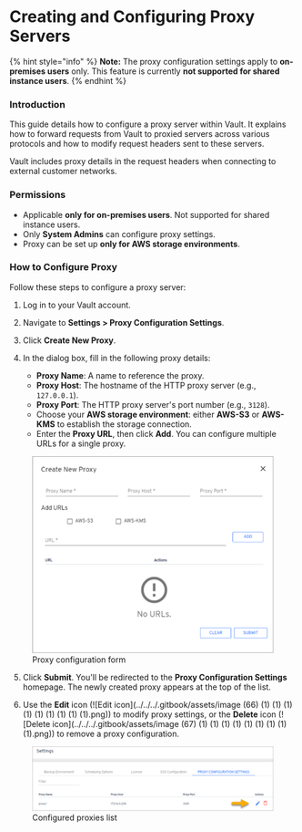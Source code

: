 # Creating and Configuring Proxy Servers

{% hint style="info" %}
**Note:** The proxy configuration settings apply to **on-premises users** only. This feature is currently **not supported for shared instance users**.
{% endhint %}

### Introduction <a href="#introduction" id="introduction"></a>

This guide details how to configure a proxy server within Vault. It explains how to forward requests from Vault to proxied servers across various protocols and how to modify request headers sent to these servers.

Vault includes proxy details in the request headers when connecting to external customer networks.

### Permissions <a href="#permissions" id="permissions"></a>

- Applicable **only for on-premises users**. Not supported for shared instance users.
- Only **System Admins** can configure proxy settings.
- Proxy can be set up **only for AWS storage environments**.

### How to Configure Proxy <a href="#how-to-configure-proxy" id="how-to-configure-proxy"></a>

Follow these steps to configure a proxy server:

1. Log in to your Vault account.
2. Navigate to **Settings > Proxy Configuration Settings**.
3. Click **Create New Proxy**.
4. In the dialog box, fill in the following proxy details:

    - **Proxy Name**: A name to reference the proxy.
    - **Proxy Host**: The hostname of the HTTP proxy server (e.g., `127.0.0.1`).
    - **Proxy Port**: The HTTP proxy server's port number (e.g., `3128`).
    - Choose your **AWS storage environment**: either **AWS-S3** or **AWS-KMS** to establish the storage connection.
    - Enter the **Proxy URL**, then click **Add**. You can configure multiple URLs for a single proxy.

<figure><img src="../../../.gitbook/assets/image (139).png" alt="Dialog box for creating a new proxy server in Vault" width="434"><figcaption>Proxy configuration form</figcaption></figure>

5. Click **Submit**. You'll be redirected to the **Proxy Configuration Settings** homepage. The newly created proxy appears at the top of the list.

6. Use the **Edit** icon (![Edit icon](../../../.gitbook/assets/image (66) (1) (1) (1) (1) (1) (1) (1) (1) (1).png)) to modify proxy settings, or the **Delete** icon (![Delete icon](../../../.gitbook/assets/image (67) (1) (1) (1) (1) (1) (1) (1) (1) (1).png)) to remove a proxy configuration.

<figure><img src="../../../.gitbook/assets/image (140).png" alt="List of configured proxies in Vault" width="563"><figcaption>Configured proxies list</figcaption></figure>
